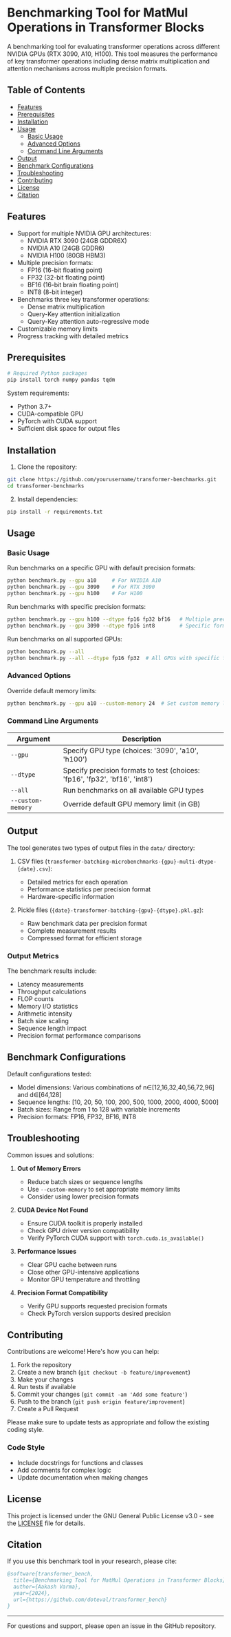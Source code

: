 # Benchmarking Tool for MatMul Operations in Transformer Blocks

A benchmarking tool for evaluating transformer operations across different NVIDIA GPUs (RTX 3090, A10, H100). This tool measures the performance of key transformer operations including dense matrix multiplication and attention mechanisms across multiple precision formats.

## Table of Contents

- [Features](#features)
- [Prerequisites](#prerequisites)
- [Installation](#installation)
- [Usage](#usage)
  - [Basic Usage](#basic-usage)
  - [Advanced Options](#advanced-options)
  - [Command Line Arguments](#command-line-arguments)
- [Output](#output)
- [Benchmark Configurations](#benchmark-configurations)
- [Troubleshooting](#troubleshooting)
- [Contributing](#contributing)
- [License](#license)
- [Citation](#citation)

## Features

- Support for multiple NVIDIA GPU architectures:
  - NVIDIA RTX 3090 (24GB GDDR6X)
  - NVIDIA A10 (24GB GDDR6)
  - NVIDIA H100 (80GB HBM3)
- Multiple precision formats:
  - FP16 (16-bit floating point)
  - FP32 (32-bit floating point)
  - BF16 (16-bit brain floating point)
  - INT8 (8-bit integer)
- Benchmarks three key transformer operations:
  - Dense matrix multiplication
  - Query-Key attention initialization
  - Query-Key attention auto-regressive mode
- Customizable memory limits
- Progress tracking with detailed metrics

## Prerequisites

```bash
# Required Python packages
pip install torch numpy pandas tqdm
```

System requirements:
- Python 3.7+
- CUDA-compatible GPU
- PyTorch with CUDA support
- Sufficient disk space for output files

## Installation

1. Clone the repository:
```bash
git clone https://github.com/yourusername/transformer-benchmarks.git
cd transformer-benchmarks
```

2. Install dependencies:
```bash
pip install -r requirements.txt
```

## Usage

### Basic Usage

Run benchmarks on a specific GPU with default precision formats:
```bash
python benchmark.py --gpu a10     # For NVIDIA A10
python benchmark.py --gpu 3090    # For RTX 3090
python benchmark.py --gpu h100    # For H100
```

Run benchmarks with specific precision formats:
```bash
python benchmark.py --gpu h100 --dtype fp16 fp32 bf16   # Multiple precision formats
python benchmark.py --gpu 3090 --dtype fp16 int8        # Specific formats only
```

Run benchmarks on all supported GPUs:
```bash
python benchmark.py --all
python benchmark.py --all --dtype fp16 fp32  # All GPUs with specific formats
```

### Advanced Options

Override default memory limits:
```bash
python benchmark.py --gpu a10 --custom-memory 24  # Set custom memory limit in GB
```

### Command Line Arguments

| Argument | Description |
|----------|-------------|
| `--gpu` | Specify GPU type (choices: '3090', 'a10', 'h100') |
| `--dtype` | Specify precision formats to test (choices: 'fp16', 'fp32', 'bf16', 'int8') |
| `--all` | Run benchmarks on all available GPU types |
| `--custom-memory` | Override default GPU memory limit (in GB) |

## Output

The tool generates two types of output files in the `data/` directory:

1. CSV files (`transformer-batching-microbenchmarks-{gpu}-multi-dtype-{date}.csv`):
   - Detailed metrics for each operation
   - Performance statistics per precision format
   - Hardware-specific information

2. Pickle files (`{date}-transformer-batching-{gpu}-{dtype}.pkl.gz`):
   - Raw benchmark data per precision format
   - Complete measurement results
   - Compressed format for efficient storage

### Output Metrics

The benchmark results include:
- Latency measurements
- Throughput calculations
- FLOP counts
- Memory I/O statistics
- Arithmetic intensity
- Batch size scaling
- Sequence length impact
- Precision format performance comparisons

## Benchmark Configurations

Default configurations tested:
- Model dimensions: Various combinations of n∈[12,16,32,40,56,72,96] and d∈[64,128]
- Sequence lengths: [10, 20, 50, 100, 200, 500, 1000, 2000, 4000, 5000]
- Batch sizes: Range from 1 to 128 with variable increments
- Precision formats: FP16, FP32, BF16, INT8

## Troubleshooting

Common issues and solutions:

1. **Out of Memory Errors**
   - Reduce batch sizes or sequence lengths
   - Use `--custom-memory` to set appropriate memory limits
   - Consider using lower precision formats

2. **CUDA Device Not Found**
   - Ensure CUDA toolkit is properly installed
   - Check GPU driver version compatibility
   - Verify PyTorch CUDA support with `torch.cuda.is_available()`

3. **Performance Issues**
   - Clear GPU cache between runs
   - Close other GPU-intensive applications
   - Monitor GPU temperature and throttling

4. **Precision Format Compatibility**
   - Verify GPU supports requested precision formats
   - Check PyTorch version supports desired precision

## Contributing

Contributions are welcome! Here's how you can help:

1. Fork the repository
2. Create a new branch (`git checkout -b feature/improvement`)
3. Make your changes
4. Run tests if available
5. Commit your changes (`git commit -am 'Add some feature'`)
6. Push to the branch (`git push origin feature/improvement`)
7. Create a Pull Request

Please make sure to update tests as appropriate and follow the existing coding style.

### Code Style

- Include docstrings for functions and classes
- Add comments for complex logic
- Update documentation when making changes

## License

This project is licensed under the GNU General Public License v3.0 - see the [LICENSE](LICENSE) file for details.

## Citation

If you use this benchmark tool in your research, please cite:

```bibtex
@software{transformer_bench,
  title={Benchmarking Tool for MatMul Operations in Transformer Blocks},
  author={Aakash Varma},
  year={2024},
  url={https://github.com/doteval/transformer_bench}
}
```

---

For questions and support, please open an issue in the GitHub repository.
